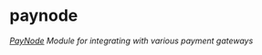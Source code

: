 # paynode

*[PayNode](https://npmjs.org/package/paynode) Module for integrating with various payment gateways*

